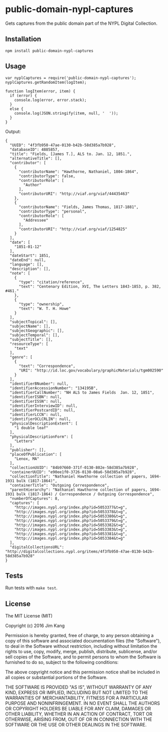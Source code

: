 public-domain-nypl-captures
==================

Gets captures from the public domain part of the NYPL Digital Collection.

Installation
------------

    npm install public-domain-nypl-captures

Usage
-----

    var nyplCaptures = require('public-domain-nypl-captures');
    nyplCaptures.getRandomItem(logItem);

    function logItem(error, item) {
      if (error) {
        console.log(error, error.stack);
      }
      else {
        console.log(JSON.stringify(item, null, '  '));
      }
    }

Output:

    {
      "UUID": "4f3fb950-47ae-0130-b42b-58d385a7b928",
      "databaseID": 4885857,
      "title": "Fields, [James T.], ALS to. Jan. 12, 1851.",
      "alternativeTitle": [],
      "contributor": [
        {
          "contributorName": "Hawthorne, Nathaniel, 1804-1864",
          "contributorType": false,
          "contributorRole": [
            "Author"
          ],
          "contributorURI": "http://viaf.org/viaf/44435463"
        },
        {
          "contributorName": "Fields, James Thomas, 1817-1881",
          "contributorType": "personal",
          "contributorRole": [
            "Addressee"
          ],
          "contributorURI": "http://viaf.org/viaf/1254825"
        }
      ],
      "date": [
        "1851-01-12"
      ],
      "dateStart": 1851,
      "dateEnd": null,
      "language": [],
      "description": [],
      "note": [
        {
          "type": "citation/reference",
          "text": "Centenary Edition, XVI, The Letters 1843-1853, p. 382, #461."
        },
        {
          "type": "ownership",
          "text": "W. T. H. Howe"
        }
      ],
      "subjectTopical": [],
      "subjectName": [],
      "subjectGeographic": [],
      "subjectTemporal": [],
      "subjectTitle": [],
      "resourceType": [
        "text"
      ],
      "genre": [
        {
          "text": "Correspondence",
          "URI": "http://id.loc.gov/vocabulary/graphicMaterials/tgm002590"
        }
      ],
      "identifierBNumber": null,
      "identifierAccessionNumber": "134195B",
      "identifierCallNumber": "NH ALS to James Fields  Jan. 12, 1851",
      "identifierISBN": null,
      "identifierISSN": null,
      "identifierInterviewID": null,
      "identifierPostcardID": null,
      "identifierLCCN": null,
      "identifierOCLCRLIN": null,
      "physicalDescriptionExtent": [
        "1 double leaf"
      ],
      "physicalDescriptionForm": [
        "Letters"
      ],
      "publisher": [],
      "placeOfPublication": [
        "Lenox, MA"
      ],
      "collectionUUID": "84b97660-371f-0130-802e-58d385a7b928",
      "containerUUID": "e90ee1f0-3726-0130-08a6-58d385a7b928",
      "collectionTitle": "Nathaniel Hawthorne collection of papers, 1694-1931 bulk (1817-1864)",
      "containerTitle": "Outgoing Correspondence",
      "parentHierarchy": "Nathaniel Hawthorne collection of papers, 1694-1931 bulk (1817-1864) / Correspondence / Outgoing Correspondence",
      "numberOfCaptures": 8,
      "captures": [
        "http://images.nypl.org/index.php?id=5053377&t=g",
        "http://images.nypl.org/index.php?id=5053378&t=g",
        "http://images.nypl.org/index.php?id=5053380&t=g",
        "http://images.nypl.org/index.php?id=5053379&t=g",
        "http://images.nypl.org/index.php?id=5053382&t=g",
        "http://images.nypl.org/index.php?id=5053383&t=g",
        "http://images.nypl.org/index.php?id=5053381&t=g",
        "http://images.nypl.org/index.php?id=5053384&t=g"
      ],
      "digitalCollectionsURL": "http://digitalcollections.nypl.org/items/4f3fb950-47ae-0130-b42b-58d385a7b928"
    }

Tests
-----

Run tests with `make test`.

License
-------

The MIT License (MIT)

Copyright (c) 2016 Jim Kang

Permission is hereby granted, free of charge, to any person obtaining a copy
of this software and associated documentation files (the "Software"), to deal
in the Software without restriction, including without limitation the rights
to use, copy, modify, merge, publish, distribute, sublicense, and/or sell
copies of the Software, and to permit persons to whom the Software is
furnished to do so, subject to the following conditions:

The above copyright notice and this permission notice shall be included in
all copies or substantial portions of the Software.

THE SOFTWARE IS PROVIDED "AS IS", WITHOUT WARRANTY OF ANY KIND, EXPRESS OR
IMPLIED, INCLUDING BUT NOT LIMITED TO THE WARRANTIES OF MERCHANTABILITY,
FITNESS FOR A PARTICULAR PURPOSE AND NONINFRINGEMENT. IN NO EVENT SHALL THE
AUTHORS OR COPYRIGHT HOLDERS BE LIABLE FOR ANY CLAIM, DAMAGES OR OTHER
LIABILITY, WHETHER IN AN ACTION OF CONTRACT, TORT OR OTHERWISE, ARISING FROM,
OUT OF OR IN CONNECTION WITH THE SOFTWARE OR THE USE OR OTHER DEALINGS IN
THE SOFTWARE.
